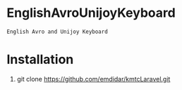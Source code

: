 # EnglishAvroUnijoyKeyboard
	English Avro and Unijoy Keyboard 

# Installation
 01.    git clone https://github.com/emdidar/kmtcLaravel.git

